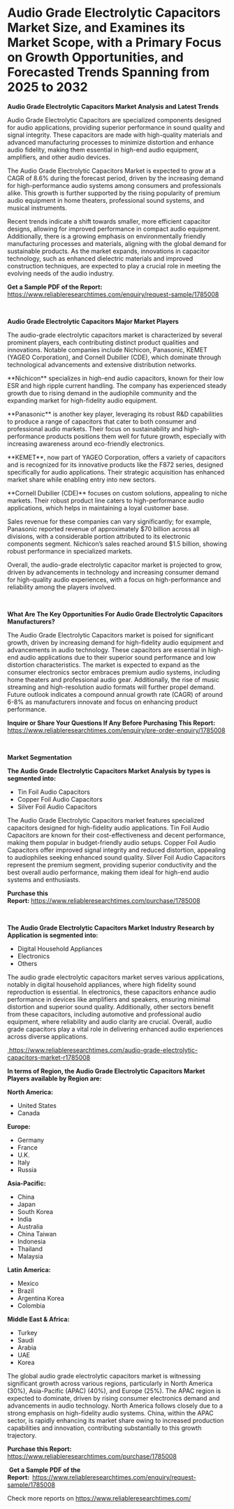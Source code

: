 <p><h1>Audio Grade Electrolytic Capacitors Market Size, and Examines its Market Scope, with a Primary Focus on Growth Opportunities, and Forecasted Trends Spanning from 2025 to 2032</h1></p><p><strong>Audio Grade Electrolytic Capacitors Market Analysis and Latest Trends</strong></p>
<p><p>Audio Grade Electrolytic Capacitors are specialized components designed for audio applications, providing superior performance in sound quality and signal integrity. These capacitors are made with high-quality materials and advanced manufacturing processes to minimize distortion and enhance audio fidelity, making them essential in high-end audio equipment, amplifiers, and other audio devices.</p><p>The Audio Grade Electrolytic Capacitors Market is expected to grow at a CAGR of 8.6% during the forecast period, driven by the increasing demand for high-performance audio systems among consumers and professionals alike. This growth is further supported by the rising popularity of premium audio equipment in home theaters, professional sound systems, and musical instruments.</p><p>Recent trends indicate a shift towards smaller, more efficient capacitor designs, allowing for improved performance in compact audio equipment. Additionally, there is a growing emphasis on environmentally friendly manufacturing processes and materials, aligning with the global demand for sustainable products. As the market expands, innovations in capacitor technology, such as enhanced dielectric materials and improved construction techniques, are expected to play a crucial role in meeting the evolving needs of the audio industry.</p></p>
<p><strong>Get a Sample PDF of the Report:&nbsp;</strong> <a href="https://www.reliableresearchtimes.com/enquiry/request-sample/1785008?utm_campaign=2006&utm_medium=2&utm_source=Github&utm_content=ia&utm_term=25032025&utm_id=audio-grade-electrolytic-capacitors">https://www.reliableresearchtimes.com/enquiry/request-sample/1785008</a></p>
<p>&nbsp;</p>
<p><strong>Audio Grade Electrolytic Capacitors Major Market Players</strong></p>
<p><p>The audio-grade electrolytic capacitors market is characterized by several prominent players, each contributing distinct product qualities and innovations. Notable companies include Nichicon, Panasonic, KEMET (YAGEO Corporation), and Cornell Dubilier (CDE), which dominate through technological advancements and extensive distribution networks.</p><p>**Nichicon** specializes in high-end audio capacitors, known for their low ESR and high ripple current handling. The company has experienced steady growth due to rising demand in the audiophile community and the expanding market for high-fidelity audio equipment. </p><p>**Panasonic** is another key player, leveraging its robust R&D capabilities to produce a range of capacitors that cater to both consumer and professional audio markets. Their focus on sustainability and high-performance products positions them well for future growth, especially with increasing awareness around eco-friendly electronics.</p><p>**KEMET**, now part of YAGEO Corporation, offers a variety of capacitors and is recognized for its innovative products like the F872 series, designed specifically for audio applications. Their strategic acquisition has enhanced market share while enabling entry into new sectors.</p><p>**Cornell Dubilier (CDE)** focuses on custom solutions, appealing to niche markets. Their robust product line caters to high-performance audio applications, which helps in maintaining a loyal customer base.</p><p>Sales revenue for these companies can vary significantly; for example, Panasonic reported revenue of approximately $70 billion across all divisions, with a considerable portion attributed to its electronic components segment. Nichicon’s sales reached around $1.5 billion, showing robust performance in specialized markets.</p><p>Overall, the audio-grade electrolytic capacitor market is projected to grow, driven by advancements in technology and increasing consumer demand for high-quality audio experiences, with a focus on high-performance and reliability among the players involved.</p></p>
<p>&nbsp;</p>
<p><strong>What Are The Key Opportunities For Audio Grade Electrolytic Capacitors Manufacturers?</strong></p>
<p><p>The Audio Grade Electrolytic Capacitors market is poised for significant growth, driven by increasing demand for high-fidelity audio equipment and advancements in audio technology. These capacitors are essential in high-end audio applications due to their superior sound performance and low distortion characteristics. The market is expected to expand as the consumer electronics sector embraces premium audio systems, including home theaters and professional audio gear. Additionally, the rise of music streaming and high-resolution audio formats will further propel demand. Future outlook indicates a compound annual growth rate (CAGR) of around 6-8% as manufacturers innovate and focus on enhancing product performance.</p></p>
<p><strong>Inquire or Share Your Questions If Any Before Purchasing This Report:</strong> <a href="https://www.reliableresearchtimes.com/enquiry/pre-order-enquiry/1785008?utm_campaign=2006&utm_medium=2&utm_source=Github&utm_content=ia&utm_term=25032025&utm_id=audio-grade-electrolytic-capacitors">https://www.reliableresearchtimes.com/enquiry/pre-order-enquiry/1785008</a></p>
<p>&nbsp;</p>
<p><strong>Market Segmentation</strong></p>
<p><strong>The Audio Grade Electrolytic Capacitors Market Analysis by types is segmented into:</strong></p>
<p><ul><li>Tin Foil Audio Capacitors</li><li>Copper Foil Audio Capacitors</li><li>Silver Foil Audio Capacitors</li></ul></p>
<p><p>The Audio Grade Electrolytic Capacitors market features specialized capacitors designed for high-fidelity audio applications. Tin Foil Audio Capacitors are known for their cost-effectiveness and decent performance, making them popular in budget-friendly audio setups. Copper Foil Audio Capacitors offer improved signal integrity and reduced distortion, appealing to audiophiles seeking enhanced sound quality. Silver Foil Audio Capacitors represent the premium segment, providing superior conductivity and the best overall audio performance, making them ideal for high-end audio systems and enthusiasts.</p></p>
<p><strong>Purchase this Report:&nbsp;</strong><a href="https://www.reliableresearchtimes.com/purchase/1785008?utm_campaign=2006&utm_medium=2&utm_source=Github&utm_content=ia&utm_term=25032025&utm_id=audio-grade-electrolytic-capacitors">https://www.reliableresearchtimes.com/purchase/1785008</a></p>
<p>&nbsp;</p>
<p><strong>The Audio Grade Electrolytic Capacitors Market Industry Research by Application is segmented into:</strong></p>
<p><ul><li>Digital Household Appliances</li><li>Electronics</li><li>Others</li></ul></p>
<p><p>The audio grade electrolytic capacitors market serves various applications, notably in digital household appliances, where high fidelity sound reproduction is essential. In electronics, these capacitors enhance audio performance in devices like amplifiers and speakers, ensuring minimal distortion and superior sound quality. Additionally, other sectors benefit from these capacitors, including automotive and professional audio equipment, where reliability and audio clarity are crucial. Overall, audio grade capacitors play a vital role in delivering enhanced audio experiences across diverse applications.</p></p>
<p><a href="https://www.reliableresearchtimes.com/audio-grade-electrolytic-capacitors-market-r1785008?utm_campaign=2006&utm_medium=2&utm_source=Github&utm_content=ia&utm_term=25032025&utm_id=audio-grade-electrolytic-capacitors">&nbsp;https://www.reliableresearchtimes.com/audio-grade-electrolytic-capacitors-market-r1785008</a></p>
<p><strong>In terms of Region, the Audio Grade Electrolytic Capacitors Market Players available by Region are:</strong></p>
<p>
    <p> <strong> North America: </strong>
        <ul>
            <li>United States</li>
            <li>Canada</li>
        </ul>
        </p> 
    <p> <strong> Europe: </strong>
        <ul>
            <li>Germany</li>
            <li>France</li>
            <li>U.K.</li>
            <li>Italy</li>
            <li>Russia</li>
        </ul>
        </p> 
    <p> <strong> Asia-Pacific: </strong>
        <ul>
            <li>China</li>
            <li>Japan</li>
            <li>South Korea</li>
            <li>India</li>
            <li>Australia</li>
            <li>China Taiwan</li>
            <li>Indonesia</li>
            <li>Thailand</li>
            <li>Malaysia</li>
        </ul>
        </p> 
    <p> <strong> Latin America: </strong>
        <ul>
            <li>Mexico</li>
            <li>Brazil</li>
            <li>Argentina Korea</li>
            <li>Colombia</li>
        </ul>
        </p> 
    <p> <strong> Middle East & Africa: </strong>
        <ul>
            <li>Turkey</li>
            <li>Saudi</li>
            <li>Arabia</li>
            <li>UAE</li>
            <li>Korea</li>
        </ul>
    </p>
    </p>
<p><p>The global audio grade electrolytic capacitors market is witnessing significant growth across various regions, particularly in North America (30%), Asia-Pacific (APAC) (40%), and Europe (25%). The APAC region is expected to dominate, driven by rising consumer electronics demand and advancements in audio technology. North America follows closely due to a strong emphasis on high-fidelity audio systems. China, within the APAC sector, is rapidly enhancing its market share owing to increased production capabilities and innovation, contributing substantially to this growth trajectory.</p></p>
<p><strong>Purchase this Report: </strong><a href="https://www.reliableresearchtimes.com/purchase/1785008?utm_campaign=2006&utm_medium=2&utm_source=Github&utm_content=ia&utm_term=25032025&utm_id=audio-grade-electrolytic-capacitors">https://www.reliableresearchtimes.com/purchase/1785008</a></p>
<p>&nbsp;<strong>Get a Sample PDF of the Report:&nbsp;&nbsp;</strong><a href="https://www.reliableresearchtimes.com/enquiry/request-sample/1785008?utm_campaign=2006&utm_medium=2&utm_source=Github&utm_content=ia&utm_term=25032025&utm_id=audio-grade-electrolytic-capacitors">https://www.reliableresearchtimes.com/enquiry/request-sample/1785008</a></p>
<p><strong></strong></p>
<p>Check more reports on <a href="https://www.reliableresearchtimes.com/?utm_campaign=2006&utm_medium=2&utm_source=Github&utm_content=ia&utm_term=25032025&utm_id=audio-grade-electrolytic-capacitors">https://www.reliableresearchtimes.com/</a></p>